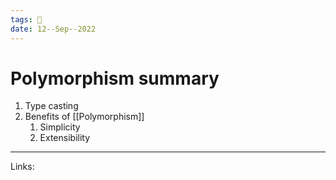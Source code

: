 ```yaml
---
tags: 🌱
date: 12--Sep--2022
---
```


# Polymorphism summary

1.  Type casting
2.  Benefits of [[Polymorphism]]
    1. Simplicity
    2. Extensibility

---
Links: 